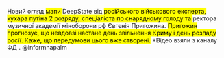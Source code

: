 Новий огляд <mark>мапи </mark>DeepState від <mark>російського </mark><mark>військового </mark><mark>експерта, </mark><mark>кухара </mark><mark>путіна </mark><mark>2 </mark><mark>розряду, </mark><mark>спеціаліста </mark><mark>по </mark><mark>снарядному </mark><mark>голоду </mark><mark>та </mark>ректора музичної академії міноборони рф Євгєнія Пригожина. 
<mark>Пригожин </mark><mark>прогнозує, </mark><mark>що </mark><mark>невдовзі </mark><mark>настане </mark><mark>день </mark><mark>звільнення </mark><mark>Криму </mark><mark>і </mark><mark>день </mark><mark>розпаду </mark><mark>росії. </mark><mark>Каже, </mark><mark>що </mark><mark>передумови </mark><mark>цього </mark><mark>вже </mark><mark>створені.</mark> 
*Відео взяли з каналу 
ФД
. 
@informnapalm
